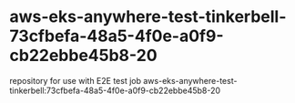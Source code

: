 # aws-eks-anywhere-test-tinkerbell-73cfbefa-48a5-4f0e-a0f9-cb22ebbe45b8-20
repository for use with E2E test job aws-eks-anywhere-test-tinkerbell:73cfbefa-48a5-4f0e-a0f9-cb22ebbe45b8-20
